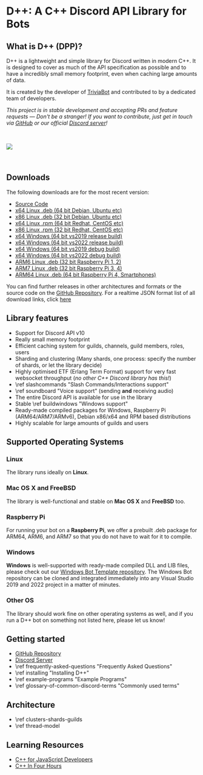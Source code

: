 # D++: A C++ Discord API Library for Bots

## What is D++ (DPP)?

D++ is a lightweight and simple library for Discord written in modern C++. It is designed to cover as much of the API specification as possible and to have a incredibly small memory footprint, even when caching large amounts of data.

It is created by the developer of [TriviaBot](https://triviabot.co.uk) and contributed to by a dedicated team of developers.

*This project is in stable development and accepting PRs and feature requests — Don't be a stranger! If you want to contribute, just get in touch via [GitHub](https://github.com/brainboxdotcc/DPP) or our official [Discord server](https://discord.gg/dpp)!*

<img src="code_editor.png" style="margin-top: 2rem; margin-bottom: 2rem"/><br />

## Downloads

The following downloads are for the most recent version:

* [Source Code](https://github.com/brainboxdotcc/DPP)
* [x64 Linux .deb (64 bit Debian, Ubuntu etc)](https://dl.dpp.dev/latest)
* [x86 Linux .deb (32 bit Debian, Ubuntu etc)](https://dl.dpp.dev/latest/linux-i386)
* [x64 Linux .rpm (64 bit Redhat, CentOS etc)](https://dl.dpp.dev/latest/linux-x64/rpm)
* [x86 Linux .rpm (32 bit Redhat, CentOS etc)](https://dl.dpp.dev/latest/linux-i386/rpm)
* [x64 Windows (64 bit vs2019 release build)](https://dl.dpp.dev/latest/win64-release-vs2019)
* [x64 Windows (64 bit vs2022 release build)](https://dl.dpp.dev/latest/win64-release-vs2022)
* [x64 Windows (64 bit vs2019 debug build)](https://dl.dpp.dev/latest/win64-debug-vs2019)
* [x64 Windows (64 bit vs2022 debug build)](https://dl.dpp.dev/latest/win64-debug-vs2022)
* [ARM6 Linux .deb (32 bit Raspberry Pi 1, 2)](https://dl.dpp.dev/latest/linux-rpi-arm6)
* [ARM7 Linux .deb (32 bit Raspberry Pi 3, 4)](https://dl.dpp.dev/latest/linux-rpi-arm7hf)
* [ARM64 Linux .deb (64 bit Raspberry Pi 4, Smartphones)](https://dl.dpp.dev/latest/linux-rpi-arm64)

You can find further releases in other architectures and formats or the source code on the [GitHub Repository](https://github.com/brainboxdotcc/DPP/releases). For a realtime JSON format list of all download links, click [here](https://dl.dpp.dev/json)

## Library features

* Support for Discord API v10
* Really small memory footprint
* Efficient caching system for guilds, channels, guild members, roles, users
* Sharding and clustering (Many shards, one process: specify the number of shards, or let the library decide)
* Highly optimised ETF (Erlang Term Format) support for very fast websocket throughput (*no other C++ Discord library has this!*)
* \ref slashcommands "Slash Commands/Interactions support"
* \ref soundboard "Voice support" (sending **and** receiving audio)
* The entire Discord API is available for use in the library
* Stable \ref buildwindows "Windows support"
* Ready-made compiled packages for Windows, Raspberry Pi (ARM64/ARM7/ARMv6), Debian x86/x64 and RPM based distributions
* Highly scalable for large amounts of guilds and users

## Supported Operating Systems

### Linux
The library runs ideally on **Linux**.

### Mac OS X and FreeBSD
The library is well-functional and stable on **Mac OS X** and **FreeBSD** too.

### Raspberry Pi
For running your bot on a **Raspberry Pi**, we offer a prebuilt .deb package for ARM64, ARM6, and ARM7 so that you do not have to wait for it to compile.

### Windows
**Windows** is well-supported with ready-made compiled DLL and LIB files, please check out our [Windows Bot Template repository](https://github.com/brainboxdotcc/windows-bot-template). The Windows Bot repository can be cloned and integrated immediately into any Visual Studio 2019 and 2022 project in a matter of minutes.

### Other OS
The library should work fine on other operating systems as well, and if you run a D++ bot on something not listed here, please let us know!

## Getting started
* [GitHub Repository](https://github.com/brainboxdotcc/DPP)
* [Discord Server](https://discord.gg/dpp)
* \ref frequently-asked-questions "Frequently Asked Questions"
* \ref installing "Installing D++"
* \ref example-programs "Example Programs"
* \ref glossary-of-common-discord-terms "Commonly used terms"

## Architecture
* \ref clusters-shards-guilds
* \ref thread-model

## Learning Resources
* [C++ for JavaScript Developers](https://pawelgrzybek.com/cpp-for-javascript-developers/)
* [C++ In Four Hours](https://www.youtube.com/watch?v=vLnPwxZdW4Y&vl=en)

